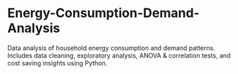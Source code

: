 # Energy-Consumption-Demand-Analysis
Data analysis of household energy consumption and demand patterns. Includes data cleaning, exploratory analysis, ANOVA &amp; correlation tests, and cost saving insights using Python.
